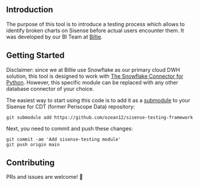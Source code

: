 ## Introduction
The purpose of this tool is to introduce a testing process which allows to identify broken charts on Sisense before actual users encounter them.
It was developed by our BI Team at [Billie](https://www.billie.io/).
## Getting Started
Disclaimer: since we at Billie use Snowflake as our primary cloud DWH solution, this tool is designed to work with [The Snowflake Connector for Python](https://docs.snowflake.com/en/user-guide/python-connector.html). However, this specific module can be replaced with any other database connector of your choice. 

The easiest way to start using this code is to add it as a [submodule](https://git-scm.com/book/en/v2/Git-Tools-Submodules) to your Sisense for CDT (former Periscope Data) repository:

```shell
git submodule add https://github.com/ozean12/sisense-testing-framework 
```

Next, you need to commit and push these changes:

```shell
git commit -am 'Add sisense-testing module'
git push origin main
```

## Contributing
PRs and issues are welcome! 🎉

